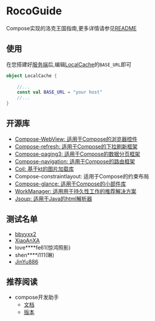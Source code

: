 # RocoGuide
Compose实现的洛克王国指南,更多详情请参见[README](https://gitee.com/lanier/roco-guide)

## 使用
在您搭建好[服务端](https://github.com/taxeric/RocoGuideServe)后,编辑[LocalCache](https://github.com/taxeric/RocoGuide/blob/master/app/src/main/java/com/lanier/rocoguide/base/cache/LocalCache.kt)的`BASE_URL`即可
```kotlin
object LocalCache {
    
    //...
    const val BASE_URL = "your host"
    //...
}
```

## 开源库
- [Compose-WebView: 适用于Compose的浏览器控件](https://google.github.io/accompanist/webview/)
- [Compose-refresh: 适用于Compose的下拉刷新框架](https://google.github.io/accompanist/swiperefresh/)
- [Compose-paging3: 适用于Compose的数据分页框架](https://developer.android.google.cn/topic/libraries/architecture/paging/v3-overview)
- [Compose-navigation: 适用于Compose的路由框架](https://developer.android.google.cn/guide/navigation/navigation-getting-started)
- [Coil: 基于kt的图片加载库](https://github.com/coil-kt/coil/blob/main/README-zh.md)
- Compose-constraintlayout: 适用于Compose的约束布局
- [Compose-glance: 适用于Compose的小部件库](https://developer.android.com/reference/kotlin/androidx/glance/package-summary)
- [WorkManager: 适用用于持久性工作的推荐解决方案](https://developer.android.com/topic/libraries/architecture/workmanager)
- [Jsoup: 适用于Java的html解析器](https://jsoup.org/)

## 测试名单
- [bbyyxx2](https://github.com/bbyyxx2)
- [XiaoAnXA](https://github.com/XiaoAnXA)
- love****fe61(惊鸿照影)
- shen****i111(琳)
- [JinYu886](https://gitee.com/JinYucc)

## 推荐阅读
- compose开发助手
  - [文档](https://google.github.io/accompanist/)
  - [版本](https://search.maven.org/search?q=g:com.google.accompanist)

